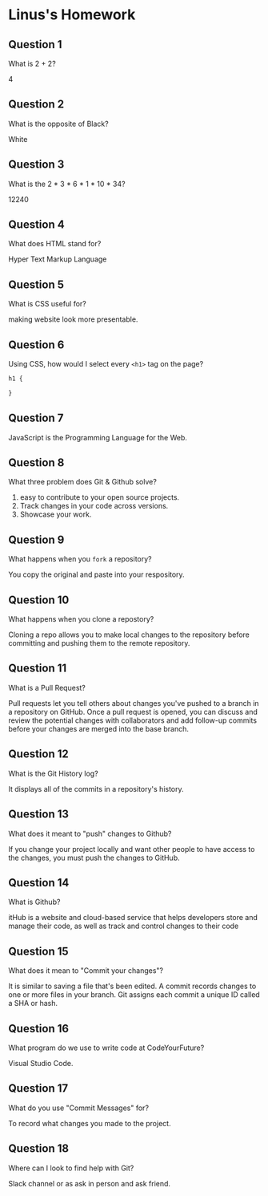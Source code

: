 # Linus's Homework

## Question 1

What is 2 + 2?

4

## Question 2

What is the opposite of Black?

White

## Question 3

What is the  2 * 3 * 6 * 1 * 10 * 34?

12240

## Question 4 

What does HTML stand for?

Hyper Text Markup Language

## Question 5

What is CSS useful for?

making website look more presentable.

## Question 6

Using CSS, how would I select every `<h1>` tag on the page?

```css
h1 {

}
```

## Question 7

JavaScript is the Programming Language for the Web.


## Question 8

What three problem does Git & Github solve?
1. easy to contribute to your open source projects.
2. Track changes in your code across versions.
3. Showcase your work.


## Question 9

What happens when you `fork` a repository?

You copy the original and paste into your respository.

## Question 10 

What happens when you clone a repostory?

Cloning a repo allows you to make local changes to the repository before committing and pushing them to the remote repository.

## Question 11

What is a Pull Request?

Pull requests let you tell others about changes you've pushed to a branch in a repository on GitHub. Once a pull request is opened, you can discuss and review the potential changes with collaborators and add follow-up commits before your changes are merged into the base branch.

## Question 12

What is the Git History log?

It displays all of the commits in a repository's history.  

## Question 13

What does it meant to "push" changes to Github?

If you change your project locally and want other people to have access to the changes, you must push the changes to GitHub.

## Question 14

What is Github?

itHub is a website and cloud-based service that helps developers store and manage their code, as well as track and control changes to their code

## Question 15

What does it mean to "Commit your changes"?

It is similar to saving a file that's been edited. A commit records changes to one or more files in your branch. Git assigns each commit a unique ID called a SHA or hash.

## Question 16

What program do we use to write code at CodeYourFuture?

Visual Studio Code.

## Question 17

What do you use "Commit Messages" for?

To record what changes you made to the project.

## Question 18

Where can I look to find help with Git?

Slack channel or as ask in person and ask friend.
